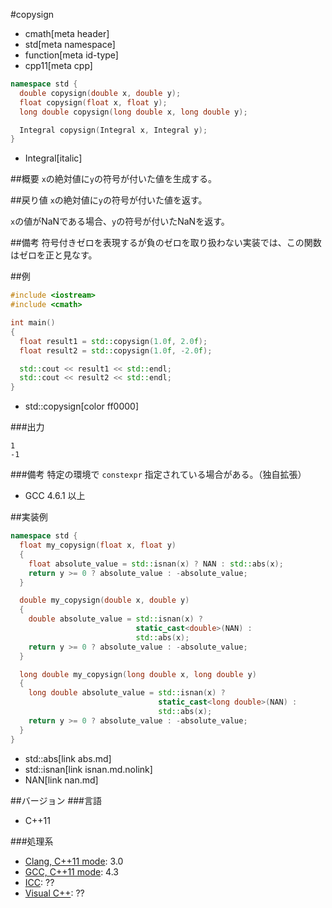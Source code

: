 #copysign
* cmath[meta header]
* std[meta namespace]
* function[meta id-type]
* cpp11[meta cpp]

```cpp
namespace std {
  double copysign(double x, double y);
  float copysign(float x, float y);
  long double copysign(long double x, long double y);

  Integral copysign(Integral x, Integral y);
}
```
* Integral[italic]

##概要
`x`の絶対値に`y`の符号が付いた値を生成する。


##戻り値
`x`の絶対値に`y`の符号が付いた値を返す。

`x`の値がNaNである場合、`y`の符号が付いたNaNを返す。


##備考
符号付きゼロを表現するが負のゼロを取り扱わない実装では、この関数はゼロを正と見なす。


##例
```cpp
#include <iostream>
#include <cmath>

int main()
{
  float result1 = std::copysign(1.0f, 2.0f);
  float result2 = std::copysign(1.0f, -2.0f);

  std::cout << result1 << std::endl;
  std::cout << result2 << std::endl;
}
```
* std::copysign[color ff0000]

###出力
```
1
-1
```

###備考
特定の環境で `constexpr` 指定されている場合がある。（独自拡張）

- GCC 4.6.1 以上


##実装例
```cpp
namespace std {
  float my_copysign(float x, float y)
  {
    float absolute_value = std::isnan(x) ? NAN : std::abs(x);
    return y >= 0 ? absolute_value : -absolute_value;
  }

  double my_copysign(double x, double y)
  {
    double absolute_value = std::isnan(x) ?
                            static_cast<double>(NAN) :
                            std::abs(x);
    return y >= 0 ? absolute_value : -absolute_value;
  }

  long double my_copysign(long double x, long double y)
  {
    long double absolute_value = std::isnan(x) ?
                                 static_cast<long double>(NAN) :
                                 std::abs(x);
    return y >= 0 ? absolute_value : -absolute_value;
  }
}
```
* std::abs[link abs.md]
* std::isnan[link isnan.md.nolink]
* NAN[link nan.md]


##バージョン
###言語
- C++11

###処理系
- [Clang, C++11 mode](/implementation.md#clang): 3.0
- [GCC, C++11 mode](/implementation.md#gcc): 4.3
- [ICC](/implementation.md#icc): ??
- [Visual C++](/implementation.md#visual_cpp): ??
